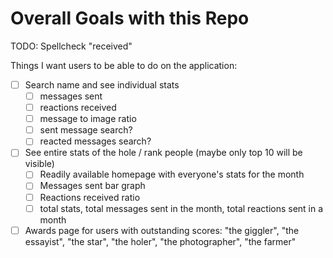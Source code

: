 # Overall Goals with this Repo

TODO: Spellcheck "received"

Things I want users to be able to do on the application:
- [ ] Search name and see individual stats
	- [ ] messages sent
	- [ ] reactions received
	- [ ] message to image ratio
	- [ ] sent message search?
	- [ ] reacted messages search?
- [ ] See entire stats of the hole / rank people (maybe only top 10 will be visible)
	- [ ] Readily available homepage with everyone's stats for the month
	- [ ] Messages sent bar graph
	- [ ] Reactions received ratio
	- [ ] total stats, total messages sent in the month, total reactions sent in a month
- [ ] Awards page for users with outstanding scores: "the giggler", "the essayist", "the star", "the holer", "the photographer", "the farmer"